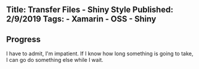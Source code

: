 Title: Transfer Files - Shiny Style
Published: 2/9/2019
Tags:
    - Xamarin
    - OSS
    - Shiny
---



## Progress
I have to admit, I'm impatient.  If I know how long something is going to take, I can go do something else while I wait.